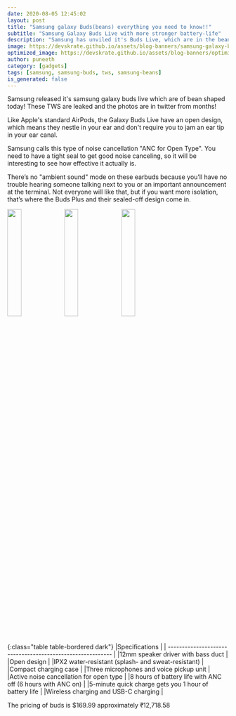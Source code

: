 ```yaml
---
date: 2020-08-05 12:45:02
layout: post
title: "Samsung galaxy Buds(beans) everything you need to know!!"
subtitle: "Samsung Galaxy Buds Live with more stronger battery-life"
description: "Samsung has unviled it's Buds Live, which are in the bean shape and had many leak from months.."
image: https://devskrate.github.io/assets/blog-banners/samsung-galaxy-buds-live-beans-2020.jpg
optimized_image: https://devskrate.github.io/assets/blog-banners/optimized/samsung-galaxy-buds-live-beans-2020.webp
author: puneeth
category: [gadgets]
tags: [samsung, samsung-buds, tws, samsung-beans]
is_generated: false
---
```

Samsung released it's samsung galaxy buds live which are of bean shaped today! These TWS are leaked and the photos are in twitter from months!

Like Apple's standard AirPods, the Galaxy Buds Live have an open design, which means they nestle in your ear and don't require you to jam an ear tip in your ear canal.

Samsung calls this type of noise cancellation "ANC for Open Type". You need to have a tight seal to get good noise canceling, so it will be interesting to see how effective it actually is.

There’s no "ambient sound" mode on these earbuds because you’ll have no trouble hearing someone talking next to you or an important announcement at the terminal. Not everyone will like that, but if you want more isolation, that’s where the Buds Plus and their sealed-off design come in.


<div class="slide-show">
    
<a href="https://devskrate.github.io/assets/images/samsung/earphones/buds-live-beans-back-2020.jpg" data-lightbox="image-1" data-title="Samsung galaxy buds live - beans"><img width="25%" src="https://devskrate.github.io/assets/images/samsung/earphones/buds-live-beans-back-2020.jpg"></a>
<a href="https://devskrate.github.io/assets/images/samsung/earphones/buds-live-beans-front-2020.jpg" data-lightbox="image-1" data-title="Samsung galaxy buds live - beans"><img width="25%" src="https://devskrate.github.io/assets/images/samsung/earphones/buds-live-beans-front-2020.jpg"></a>
<a href="https://devskrate.github.io/assets/images/samsung/earphones/buds-live-beans-side-2020.jpg" data-lightbox="image-1" data-title="Samsung galaxy buds live - beans"><img width="25%" src="https://devskrate.github.io/assets/images/samsung/earphones/buds-live-beans-side-2020.jpg"></a>

</div>

{:class="table table-bordered dark"}
|Specifications                                              | 
| ---------------------------------------------------------- | 
|12mm speaker driver with bass duct                          |
|Open design                                                 |
|IPX2 water-resistant (splash- and sweat-resistant)          |
|Compact charging case                                       |
|Three microphones and voice pickup unit                     |
|Active noise cancellation for open type                     |
|8 hours of battery life with ANC off (6 hours with ANC on)  |
|5-minute quick charge gets you 1 hour of battery life       |
|Wireless charging and USB-C charging                        |

The pricing of buds is $169.99 approximately ₹12,718.58